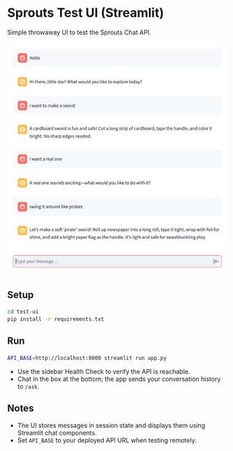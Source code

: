 # Sprouts Test UI (Streamlit)

Simple throwaway UI to test the Sprouts Chat API.

![Sprouts Test UI Screenshot](image.png)

## Setup
```bash
cd test-ui
pip install -r requirements.txt
```

## Run
```bash
API_BASE=http://localhost:8000 streamlit run app.py
```

- Use the sidebar Health Check to verify the API is reachable.
- Chat in the box at the bottom; the app sends your conversation history to `/ask`.

## Notes
- The UI stores messages in session state and displays them using Streamlit chat components.
- Set `API_BASE` to your deployed API URL when testing remotely.
